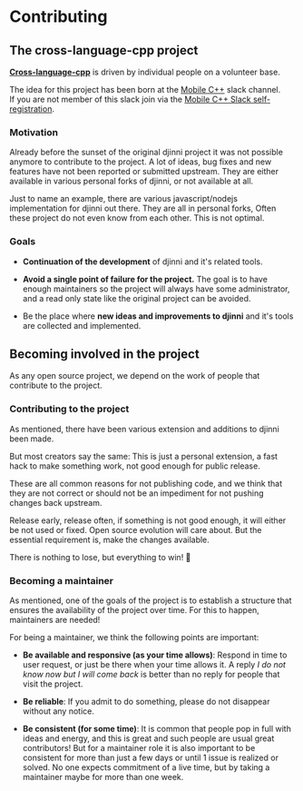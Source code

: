 # Contributing

## The **cross-language-cpp** project

[**Cross-language-cpp**](https://github.com/cross-language-cpp) is driven by individual people on a volunteer base.

The idea for this project has been born at the [Mobile C++](https://mobilecpp.slack.com/) slack channel.</br>
If you are not member of this slack join via the [Mobile C++ Slack self-registration](https://join.slack.com/t/mobilecpp/shared_invite/zt-1iofql6w0-lTeGqoFrzOT_lGu~rG1MUg).

### Motivation

Already before the sunset of the original djinni project it was not possible anymore to contribute to the project.
A lot of ideas, bug fixes and new features have not been reported or submitted upstream.
They are either available in various personal forks of djinni, or not available at all.

Just to name an example, there are various javascript/nodejs implementation for djinni out there. They are all in personal forks, Often these project do not even know from each other. This is not optimal.

### Goals

* **Continuation of the development** of djinni and it's related tools.

* **Avoid a single point of failure for the project.**
    The goal is to have enough maintainers so the project will always have some administrator, and a read only state like the original project can be avoided.

* Be the place where **new ideas and improvements to djinni** and it's tools are collected and implemented.

## Becoming involved in the project

As any open source project, we depend on the work of people that contribute to the project.

### Contributing to the project

As mentioned, there have been various extension and additions to djinni been made.

But most creators say the same:
This is just a personal extension, a fast hack to make something work, not good enough for public release.

These are all common reasons for not publishing code, and we think that they are not correct or should not be an impediment for not pushing changes back upstream.

Release early, release often, if something is not good enough, it will either be not used or fixed.
Open source evolution will care about. But the essential requirement is, make the changes available.

There is nothing to lose, but everything to win! :rocket:

### Becoming a maintainer

As mentioned, one of the goals of the project is to establish a structure that ensures the availability of the project over time.
For this to happen, maintainers are needed!

For being a maintainer, we think the following points are important:

- **Be available and responsive (as your time allows)**:
    Respond in time to user request, or just be there when your time allows it.
    A reply _I do not know now but I will come back_ is better than no reply for people that visit the project.

- **Be reliable**:
    If you admit to do something, please do not disappear without any notice.

- **Be consistent (for some time)**:
    It is common that people pop in full with ideas and energy, and this is great and such people are usual great contributors!
    But for a maintainer role it is also important to be consistent for more than just a few days or until 1 issue is realized or solved. No one expects commitment of a live time, but by taking a maintainer maybe for more than one week.
